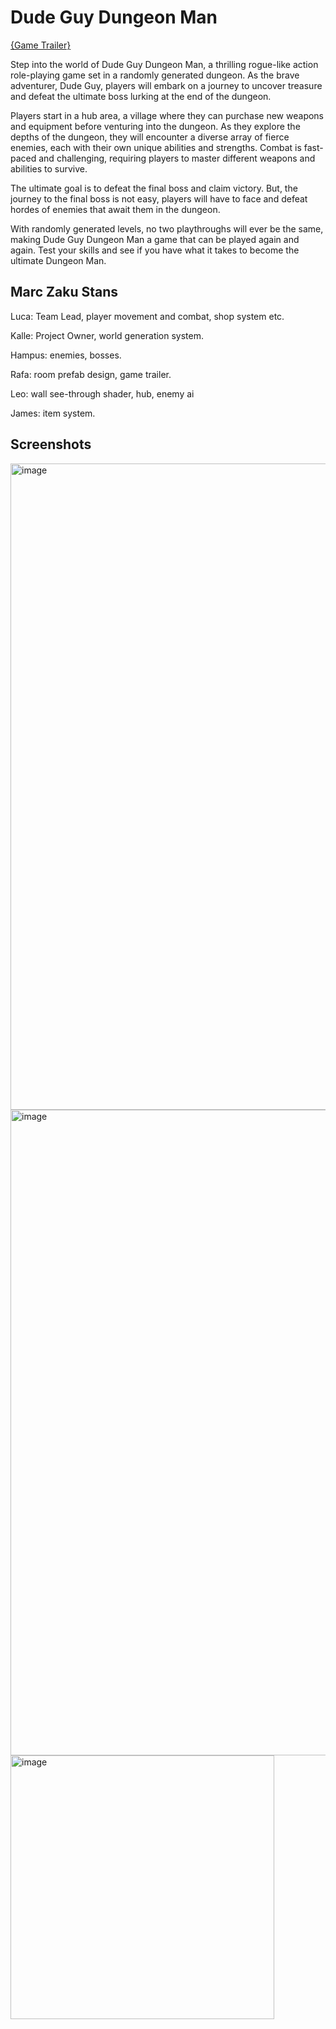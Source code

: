 # Dude Guy Dungeon Man

[{Game Trailer}](https://www.youtube.com/watch?v=xMxG06_TwY8&ab_channel=rafatrash)

Step into the world of Dude Guy Dungeon Man, a thrilling rogue-like action role-playing game set in a randomly generated dungeon. As the brave adventurer, Dude Guy, players will embark on a journey to uncover treasure and defeat the ultimate boss lurking at the end of the dungeon.

Players start in a hub area, a village where they can purchase new weapons and equipment before venturing into the dungeon. As they explore the depths of the dungeon, they will encounter a diverse array of fierce enemies, each with their own unique abilities and strengths. Combat is fast-paced and challenging, requiring players to master different weapons and abilities to survive.

The ultimate goal is to defeat the final boss and claim victory. But, the journey to the final boss is not easy, players will have to face and defeat hordes of enemies that await them in the dungeon.

With randomly generated levels, no two playthroughs will ever be the same, making Dude Guy Dungeon Man a game that can be played again and again. Test your skills and see if you have what it takes to become the ultimate Dungeon Man.

## Marc Zaku Stans

Luca: Team Lead, player movement and combat, shop system etc. 

Kalle: Project Owner, world generation system. 

Hampus: enemies, bosses.

Rafa: room prefab design, game trailer.

Leo: wall see-through shader, hub, enemy ai

James: item system. 

## Screenshots
<img width="1034" alt="image" src="https://user-images.githubusercontent.com/56590155/214082301-1e356c22-e68d-4290-9e37-203f1014401a.png">

<img width="1033" alt="image" src="https://user-images.githubusercontent.com/56590155/214082519-3723ab7e-e634-4bf9-800b-631c9f0e942b.png">

<img width="422" alt="image" src="https://user-images.githubusercontent.com/56590155/214083388-7f4af96e-87a9-4644-aa69-a3739b82739b.png">
